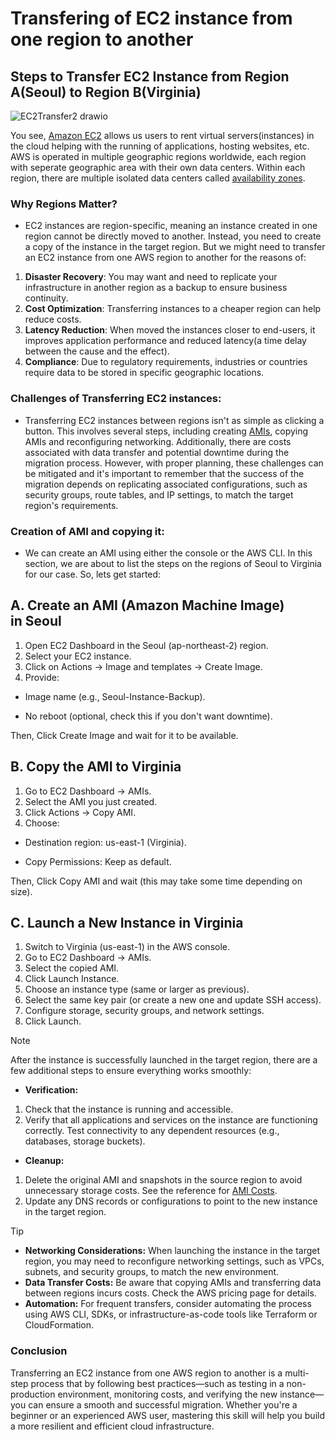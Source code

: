 # Transfering of EC2 instance from one region to another 
## Steps to Transfer EC2 Instance from Region A(Seoul) to Region B(Virginia)

![EC2Transfer2 drawio](https://github.com/user-attachments/assets/0a779612-b494-40a7-bbb5-e1fd406ff331)

You see, [Amazon EC2](https://aws.amazon.com/ec2/getting-started/) allows us users to rent virtual servers(instances) in the cloud helping with the running of applications, hosting websites, etc. AWS is operated in multiple geographic regions worldwide, each region with seperate geographic area with their own data centers. Within each region, there are multiple isolated data centers called [availability zones](https://docs.aws.amazon.com/AWSEC2/latest/UserGuide/using-regions-availability-zones.html).

### **Why Regions Matter?**
- EC2 instances are region-specific, meaning an instance created in one region cannot be directly moved to another. Instead, you need to create a copy of the instance in the target region. But we might need to transfer an EC2 instance from one AWS region to another for the reasons of:

1. **Disaster Recovery**: You may want and need to replicate your infrastructure in another region as a backup to ensure business continuity.
2. **Cost Optimization**: Transferring instances to a cheaper region can help reduce costs.
3. **Latency Reduction**: When moved the instances closer to end-users, it improves application performance and reduced latency(a time delay between the cause and the effect).
4. **Compliance**: Due to regulatory requirements, industries or countries require data to be stored in specific geographic locations.

### **Challenges of Transferring EC2 instances:**
- Transferring EC2 instances between regions isn't as simple as clicking a button. This involves several steps, including creating [AMIs](https://docs.aws.amazon.com/AWSEC2/latest/UserGuide/AMIs.html), copying AMIs and reconfiguring networking. Additionally, there are costs associated with data transfer and potential downtime during the migration process. However, with proper planning, these challenges can be mitigated and it's important to remember that the success of the migration depends on replicating associated configurations, such as security groups, route tables, and IP settings, to match the target region's requirements.

### **Creation of AMI and copying it:**
- We can create an AMI using either the console or the AWS CLI. In this section, we are about to list the steps on the regions of Seoul to Virginia for our case. So, lets get started:

## A. Create an AMI (Amazon Machine Image) in Seoul
1. Open EC2 Dashboard in the Seoul (ap-northeast-2) region.
2. Select your EC2 instance.
3. Click on Actions → Image and templates → Create Image.
4. Provide:
- Image name (e.g., Seoul-Instance-Backup).
* No reboot (optional, check this if you don't want downtime).

Then, Click Create Image and wait for it to be available.

## B. Copy the AMI to Virginia
1. Go to EC2 Dashboard → AMIs.
2. Select the AMI you just created.
3. Click Actions → Copy AMI.
4. Choose:
- Destination region: us-east-1 (Virginia).
* Copy Permissions: Keep as default.

Then, Click Copy AMI and wait (this may take some time depending on size).

## C. Launch a New Instance in Virginia
1. Switch to Virginia (us-east-1) in the AWS console.
2. Go to EC2 Dashboard → AMIs.
3. Select the copied AMI.
4. Click Launch Instance.
5. Choose an instance type (same or larger as previous).
6. Select the same key pair (or create a new one and update SSH access).
7. Configure storage, security groups, and network settings.
8. Click Launch.

> [!NOTE]
> After the instance is successfully launched in the target region, there are a few additional steps to ensure everything works smoothly:
> - **Verification:**
> 1. Check that the instance is running and accessible.
> 2. Verify that all applications and services on the instance are functioning correctly.
> Test connectivity to any dependent resources (e.g., databases, storage buckets).
> - **Cleanup:**
> 1. Delete the original AMI and snapshots in the source region to avoid unnecessary storage costs. See the reference for [AMI Costs](https://docs.aws.amazon.com/marketplace/latest/userguide/pricing-ami-products.html#pricing-models-for-ami-products).
> 2. Update any DNS records or configurations to point to the new instance in the target region.

> [!TIP]
> - **Networking Considerations:** When launching the instance in the target region, you may need to reconfigure networking settings, such as VPCs, subnets, and security groups, to match the new environment.
> - **Data Transfer Costs:** Be aware that copying AMIs and transferring data between regions incurs costs. Check the AWS pricing page for details.
> - **Automation:** For frequent transfers, consider automating the process using AWS CLI, SDKs, or infrastructure-as-code tools like Terraform or CloudFormation.

### Conclusion
Transferring an EC2 instance from one AWS region to another is a multi-step process that by following best practices—such as testing in a non-production environment, monitoring costs, and verifying the new instance—you can ensure a smooth and successful migration. Whether you're a beginner or an experienced AWS user, mastering this skill will help you build a more resilient and efficient cloud infrastructure.
